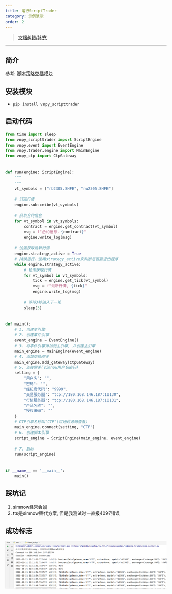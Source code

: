 ```yaml
---
title: 运行ScriptTrader
category: 示例演示
order: 2
---
```


> [文档纠错/补充](https://github.com/dumengru/docs_vnpy/tree/master/docs/_docs)

---

## 简介

参考: [脚本策略交易模块](https://www.vnpy.com/docs/cn/script_trader.html)

## 安装模块
- `pip install vnpy_scripttrader`

## 启动代码

```python
from time import sleep
from vnpy_scripttrader import ScriptEngine
from vnpy.event import EventEngine
from vnpy.trader.engine import MainEngine
from vnpy_ctp import CtpGateway


def run(engine: ScriptEngine):
    """
    """
    vt_symbols = ["rb2305.SHFE", "ru2305.SHFE"]

    # 订阅行情
    engine.subscribe(vt_symbols)

    # 获取合约信息
    for vt_symbol in vt_symbols:
        contract = engine.get_contract(vt_symbol)
        msg = f"合约信息，{contract}"
        engine.write_log(msg)

    # 设置获取最新行情
    engine.strategy_active = True
    # 持续运行，使用strategy_active来判断是否要退出程序
    while engine.strategy_active:
        # 轮询获取行情
        for vt_symbol in vt_symbols:
            tick = engine.get_tick(vt_symbol)
            msg = f"最新行情, {tick}"
            engine.write_log(msg)

        # 等待3秒进入下一轮
        sleep(3)


def main():
    # 1. 创建主引擎
    # 2. 创建事件引擎
    event_engine = EventEngine()
    # 3. 将事件引擎添加到主引擎, 并创建主引擎
    main_engine = MainEngine(event_engine)
    # 4. 添加交易网关
    main_engine.add_gateway(CtpGateway)
    # 5. 连接网关(simnow用户名密码)
    setting = {
        "用户名": "",
        "密码": "",
        "经纪商代码": "9999",
        "交易服务器": "tcp://180.168.146.187:10130",
        "行情服务器": "tcp://180.168.146.187:10131",
        "产品名称": "",
        "授权编码": ""
    }
    # CTP引擎名称叫"CTP"(可通过源码查看)
    main_engine.connect(setting, "CTP")
    # 6. 创建脚本引擎
    script_engine = ScriptEngine(main_engine, event_engine)

    # 7. 启动
    run(script_engine)


if __name__ == '__main__':
    main()
```

## 踩坑记
1. simnow经常会崩
2. tts是simnow替代方案, 但是我测试时一直报4097错误

## 成功标志
![](../../images/202211212217.png)